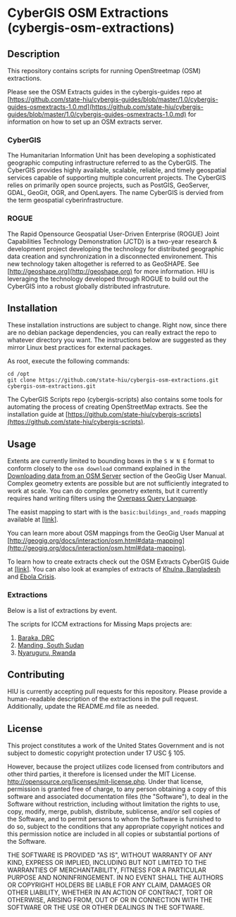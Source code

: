 CyberGIS OSM Extractions (cybergis-osm-extractions)
================

## Description

This repository contains scripts for running OpenStreetmap (OSM) extractions.

Please see the OSM Extracts guides in the cybergis-guides repo at [https://github.com/state-hiu/cybergis-guides/blob/master/1.0/cybergis-guides-osmextracts-1.0.md](https://github.com/state-hiu/cybergis-guides/blob/master/1.0/cybergis-guides-osmextracts-1.0.md) for information on how to set up an OSM extracts server.

### CyberGIS
The Humanitarian Information Unit has been developing a sophisticated geographic computing infrastructure referred to as the CyberGIS. The CyberGIS provides highly available, scalable, reliable, and timely geospatial services capable of supporting multiple concurrent projects.  The CyberGIS relies on primarily open source projects, such as PostGIS, GeoServer, GDAL, GeoGit, OGR, and OpenLayers.  The name CyberGIS is dervied from the term geospatial cyberinfrastructure.

### ROGUE
The Rapid Opensource Geospatial User-Driven Enterprise (ROGUE) Joint Capabilities Technology Demonstration (JCTD) is a two-year research & development project developing the technology for distributed geographic data creation and synchronization in a disconnected environement.  This new technology taken altogether is referred to as GeoSHAPE.  See [http://geoshape.org](http://geoshape.org) for more information.  HIU is leveraging the technology developed through ROGUE to build out the CyberGIS into a robust globally distributed infrastruture.

## Installation

These installation instructions are subject to change.  Right now, since there are no debian package dependencies, you can really extract the repo to whatever directory you want.  The instructions below are suggested as they mirror Linux best practices for external packages.

As root, execute the following commands:
```
cd /opt
git clone https://github.com/state-hiu/cybergis-osm-extractions.git cybergis-osm-extractions.git
```

The CyberGIS Scripts repo (cybergis-scripts) also contains some tools for automating the process of creating OpenStreetMap extracts.  See the installation guide at [https://github.com/state-hiu/cybergis-scripts](https://github.com/state-hiu/cybergis-scripts).

## Usage

Extents are currently limited to bounding boxes in the `S W N E` format to conform closely to the `osm download` command explained in the [Downloading data from an OSM Server](http://geogig.org/docs/interaction/osm.html#downloading-data-from-an-osm-serve) section of the GeoGig User Manual.  Complex geometry extents are possible but are not sufficiently integrated to work at scale.  You can do complex geometry extents, but it currently requires hand writing filters using the [Overpass Query Language](http://wiki.openstreetmap.org/wiki/Overpass_API/Language_Guide).

The easist mapping to start with is the `basic:buildings_and_roads` mapping available at [[link]](https://github.com/state-hiu/cybergis-osm-mappings/blob/master/mappings/basic/buildings_and_roads.json).

You can learn more about OSM mappings from the GeoGig User Manual at [http://geogig.org/docs/interaction/osm.html#data-mapping](http://geogig.org/docs/interaction/osm.html#data-mapping).

To learn how to create extracts check out the OSM Extracts CyberGIS Guide at [[link]](https://github.com/state-hiu/cybergis-guides/blob/master/1.0/cybergis-guides-osmextracts-1.0.md).  You can also look at examples of extracts of [Khulna, Bangladesh](https://github.com/state-hiu/cybergis-scripts/tree/master/examples/khulna) and [Ebola Crisis](https://github.com/state-hiu/cybergis-scripts/tree/master/examples/ebola).

### Extractions

Below is a list of extractions by event.

The scripts for ICCM extractions for Missing Maps projects are:

1. [Baraka, DRC](https://github.com/state-hiu/cybergis-osm-extractions/tree/master/extractions/iccm/baraka)
2. [Manding, South Sudan](https://github.com/state-hiu/cybergis-osm-extractions/tree/master/extractions/iccm/manding)
3. [Nyaruguru, Rwanda](https://github.com/state-hiu/cybergis-osm-extractions/tree/master/extractions/iccm/nyaruguru)

## Contributing

HIU is currently accepting pull requests for this repository.  Please provide a human-readable description of the extractions in the pull request.  Additionally, update the README.md file as needed.

## License
This project constitutes a work of the United States Government and is not subject to domestic copyright protection under 17 USC § 105.

However, because the project utilizes code licensed from contributors and other third parties, it therefore is licensed under the MIT License. http://opensource.org/licenses/mit-license.php. Under that license, permission is granted free of charge, to any person obtaining a copy of this software and associated documentation files (the "Software"), to deal in the Software without restriction, including without limitation the rights to use, copy, modify, merge, publish, distribute, sublicense, and/or sell copies of the Software, and to permit persons to whom the Software is furnished to do so, subject to the conditions that any appropriate copyright notices and this permission notice are included in all copies or substantial portions of the Software.

THE SOFTWARE IS PROVIDED "AS IS", WITHOUT WARRANTY OF ANY KIND, EXPRESS OR IMPLIED, INCLUDING BUT NOT LIMITED TO THE WARRANTIES OF MERCHANTABILITY, FITNESS FOR A PARTICULAR PURPOSE AND NONINFRINGEMENT. IN NO EVENT SHALL THE AUTHORS OR COPYRIGHT HOLDERS BE LIABLE FOR ANY CLAIM, DAMAGES OR OTHER LIABILITY, WHETHER IN AN ACTION OF CONTRACT, TORT OR OTHERWISE, ARISING FROM, OUT OF OR IN CONNECTION WITH THE SOFTWARE OR THE USE OR OTHER DEALINGS IN THE SOFTWARE.
